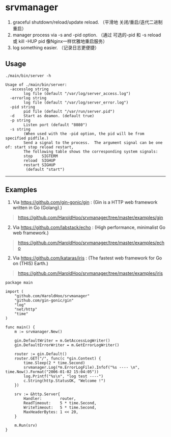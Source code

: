 # srvmanager
1. graceful shutdown/reload/update reload. （平滑地 关闭/重启/迭代二进制重启）
2. manager process via -s and -pid option. （通过 可选的-pid 和 -s reload 或 kill -HUP pid 像Nginx一样优雅地重启服务）
3. log something easier. （记录日志更便捷）

## Usage
```
./main/bin/server -h

Usage of ./main/bin/server:
  -accesslog string
    	log file (default "/var/log/server_access.log")
  -errorlog string
    	log file (default "/var/log/server_error.log")
  -pid string
    	pid file (default "/var/run/server.pid")
  -d	Start as deamon. (default true)
  -p string
    	Listen port (default "8080")
  -s string
    	(When used with the -pid option, the pid will be from specified pidfile.)
    	Send a signal to the process.  The argument signal can be one of: start stop reload restart,
    	The following table shows the corresponding system signals:
    	stop	SIGTERM
    	reload	SIGHUP
    	restart	SIGHUP
    	 (default "start")
```

---

## Examples
   1. Via https://github.com/gin-gonic/gin : (Gin is a HTTP web framework written in Go (Golang).)
   > https://github.com/HaroldHoo/srvmanager/tree/master/examples/gin
   2. Via https://github.com/labstack/echo : (High performance, minimalist Go web framework.)
   > https://github.com/HaroldHoo/srvmanager/tree/master/examples/echo
   2. Via https://github.com/kataras/iris : (The fastest web framework for Go on (THIS) Earth.)
   > https://github.com/HaroldHoo/srvmanager/tree/master/examples/iris

```
package main

import (
	"github.com/HaroldHoo/srvmanager"
	"github.com/gin-gonic/gin"
	"log"
	"net/http"
	"time"
)

func main() {
	m := srvmanager.New()

	gin.DefaultWriter = m.GetAccessLogWriter()
	gin.DefaultErrorWriter = m.GetErrorLogWriter()

	router := gin.Default()
	router.GET("/", func(c *gin.Context) {
		time.Sleep(2 * time.Second)
		srvmanager.Log(*m.ErrorLogFile).Infof("%s ---- \n", time.Now().Format("2006-01-02 15:04:05"))
		log.Printf("%s\n", "log test ----")
		c.String(http.StatusOK, "Welcome !")
	})

	srv := &http.Server{
		Handler:        router,
		ReadTimeout:    5 * time.Second,
		WriteTimeout:   5 * time.Second,
		MaxHeaderBytes: 1 << 20,
	}

	m.Run(srv)
}
```
